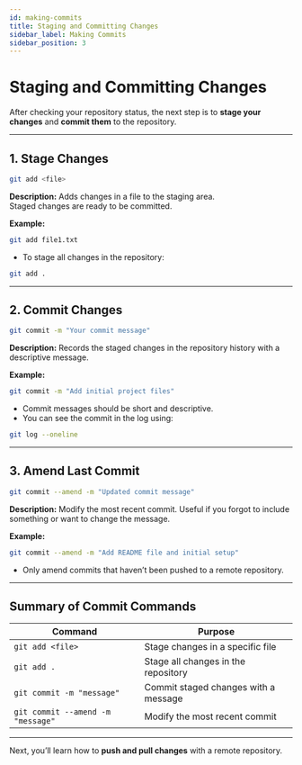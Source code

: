 ```yaml
---
id: making-commits
title: Staging and Committing Changes
sidebar_label: Making Commits
sidebar_position: 3
---
```


# Staging and Committing Changes

After checking your repository status, the next step is to **stage your changes** and **commit them** to the repository.  

---

## 1. Stage Changes

```bash
git add <file>
```
**Description:** Adds changes in a file to the staging area.  
Staged changes are ready to be committed.  

**Example:**  

```bash
git add file1.txt
```
- To stage all changes in the repository:  

```bash
git add .
```
---

## 2. Commit Changes

```bash
git commit -m "Your commit message"
```
**Description:** Records the staged changes in the repository history with a descriptive message.  

**Example:**  

```bash
git commit -m "Add initial project files"
```
- Commit messages should be short and descriptive.  
- You can see the commit in the log using:

```bash
git log --oneline
```
---

## 3. Amend Last Commit

```bash
git commit --amend -m "Updated commit message"
```
**Description:** Modify the most recent commit. Useful if you forgot to include something or want to change the message.  

**Example:**  

```bash
git commit --amend -m "Add README file and initial setup"
```
- Only amend commits that haven’t been pushed to a remote repository.

---

## Summary of Commit Commands

| Command                             | Purpose                                     |
|------------------------------------|--------------------------------------------|
| `git add <file>`                    | Stage changes in a specific file           |
| `git add .`                         | Stage all changes in the repository        |
| `git commit -m "message"`           | Commit staged changes with a message       |
| `git commit --amend -m "message"`   | Modify the most recent commit              |

---

Next, you’ll learn how to **push and pull changes** with a remote repository.
